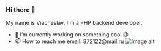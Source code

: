 ### Hi there 👋

<!--
**in8estor/in8estor** is a ✨ _special_ ✨ repository because its `README.md` (this file) appears on your GitHub profile.

Here are some ideas to get you started:

- 🔭 I’m currently working on ...
- 🌱 I’m currently learning ...
- 👯 I’m looking to collaborate on ...
- 🤔 I’m looking for help with ...
- 💬 Ask me about ...
- 📫 How to reach me: ...
- 😄 Pronouns: ...
- ⚡ Fun fact: ...
-->
My name is Viacheslav. I'm a PHP backend developer.
- 🔭 I’m currently working on something cool 😉
- 📫 How to reach me email: 872122@mail.ru
![Image alt](https://github.com/in8estor/in8estor/blob/main/snake.svg)

